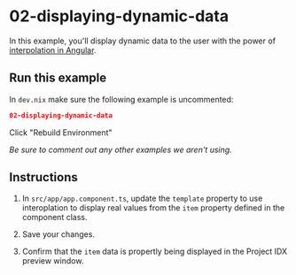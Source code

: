 # 02-displaying-dynamic-data

In this example, you'll display dynamic data to the user with the power of [interpolation in Angular](https://angular.dev/guide/templates/interpolation).

## Run this example

In `dev.nix` make sure the following example is uncommented:

```json
02-displaying-dynamic-data
```

Click "Rebuild Environment"

_Be sure to comment out any other examples we aren't using._

## Instructions

1. In `src/app/app.component.ts`, update the `template` property to use interoplation to display real values from the `item` property defined in the component class.

1. Save your changes.

1. Confirm that the `item` data is propertly being displayed in the Project IDX preview window.

